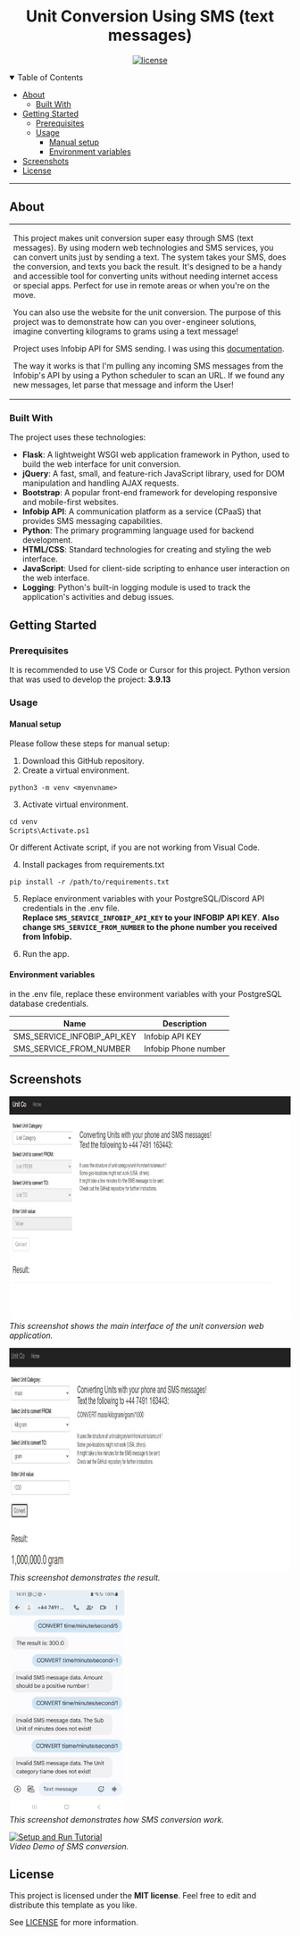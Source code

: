 <div align="center">
  <h1>Unit Conversion Using SMS (text messages)</h1>
</div>

<div align="center">

[![license](https://img.shields.io/github/license/dec0dOS/amazing-github-template.svg?style=flat-square)](LICENSE)

</div>

<details open="open">
<summary>Table of Contents</summary>

- [About](#about)
  - [Built With](#built-with)
- [Getting Started](#getting-started)
  - [Prerequisites](#prerequisites)
  - [Usage](#usage)
    - [Manual setup](#manual-setup)
    - [Environment variables](#environment-variables)
- [Screenshots](#screenshots)
- [License](#license)

</details>

---

## About

<table>
<tr>
<td>

This project makes unit conversion super easy through SMS (text messages). By using modern web technologies and SMS services, you can convert units just by sending a text. The system takes your SMS, does the conversion, and texts you back the result. It's designed to be a handy and accessible tool for converting units without needing internet access or special apps. Perfect for use in remote areas or when you're on the move.

You can also use the website for the unit conversion. The purpose of this project was to demonstrate how can you over-engineer solutions, imagine converting kilograms to grams using a text message!

Project uses Infobip API for SMS sending. I was using this [documentation](https://www.infobip.com/docs/api#programmable-communications/sms/get-received-sms).

The way it works is that I'm pulling any incoming SMS messages from the Infobip's API by using a Python scheduler to scan an URL.
If we found any new messages, let parse that message and inform the User!

</td>
</tr>
</table>

### Built With

The project uses these technologies:
- **Flask**: A lightweight WSGI web application framework in Python, used to build the web interface for unit conversion.
- **jQuery**: A fast, small, and feature-rich JavaScript library, used for DOM manipulation and handling AJAX requests.
- **Bootstrap**: A popular front-end framework for developing responsive and mobile-first websites.
- **Infobip API**: A communication platform as a service (CPaaS) that provides SMS messaging capabilities.
- **Python**: The primary programming language used for backend development.
- **HTML/CSS**: Standard technologies for creating and styling the web interface.
- **JavaScript**: Used for client-side scripting to enhance user interaction on the web interface.
- **Logging**: Python's built-in logging module is used to track the application's activities and debug issues.

## Getting Started

### Prerequisites

It is recommended to use VS Code or Cursor for this project.
Python version that was used to develop the project: **3.9.13**

### Usage

#### Manual setup

Please follow these steps for manual setup:
1. Download this GitHub repository.
2. Create a virtual environment.

```
python3 -m venv <myenvname>
```

3. Activate virtual environment.

```
cd venv
Scripts\Activate.ps1
```
Or different Activate script, if you are not working from Visual Code.

4. Install packages from requirements.txt

```
pip install -r /path/to/requirements.txt
```

5. Replace environment variables with your PostgreSQL/Discord API credentials in the .env file.<br>
   **Replace ```SMS_SERVICE_INFOBIP_API_KEY``` to your INFOBIP API KEY**.
   **Also change  ```SMS_SERVICE_FROM_NUMBER``` to the phone number you received from Infobip.**

6. Run the app.


#### Environment variables

in the .env file, replace these environment variables with your PostgreSQL database credentials.

| Name                       |  Description                                                                 |
| -------------------------- | ---------------------------------------------------------------------------  |
| SMS_SERVICE_INFOBIP_API_KEY      | Infobip API KEY                                                         |
| SMS_SERVICE_FROM_NUMBER   | Infobip Phone number                         |


## Screenshots

<img src="docs/images/capture1.JPG" alt="Screenshot 1" height="400"/><br>
*This screenshot shows the main interface of the unit conversion web application.*

<img src="docs/images/capture2.JPG" alt="Screenshot 2" height="400"/><br>
*This screenshot demonstrates the result.*

<img src="docs/images/capture3.jpg" alt="Screenshot 3" height="400"/><br>
*This screenshot demonstrates how SMS conversion work.*

[![Setup and Run Tutorial](https://img.youtube.com/vi/nOnsj9aEL2U/sddefault.jpg)](https://youtu.be/nOnsj9aEL2U)<br>
*Video Demo of SMS conversion.*

## License

This project is licensed under the **MIT license**. Feel free to edit and distribute this template as you like.

See [LICENSE](LICENSE) for more information.
